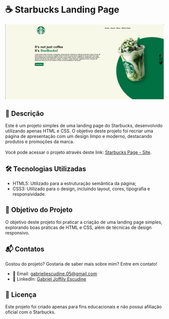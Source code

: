 # ☕ Starbucks Landing Page
<img src="screenshot.png" alt="Imagem geral do site">

## 📝 Descrição
Este é um projeto simples de uma landing page do Starbucks, desenvolvido utilizando apenas HTML e CSS. O objetivo deste projeto foi recriar uma página de apresentação com um design limpo e moderno, destacando produtos e promoções da marca.
<br>
<br>
Você pode acessar o projeto através deste link: [Starbucks Page - Site](https://starbucks-page-sigma.vercel.app).

## 🛠️ Tecnologias Utilizadas
<ul>
  <li>HTML5: Utilizado para a estruturação semântica da página;</li>
  <li>CSS3: Utilizado para o design, incluindo layout, cores, tipografia e responsividade.</li>
</ul>

## 🎯 Objetivo do Projeto
O objetivo deste projeto foi praticar a criação de uma landing page simples, explorando boas práticas de HTML e CSS, além de técnicas de design responsivo.

## 📬 Contatos
Gostou do projeto? Gostaria de saber mais sobre mim? Entre em contato!

- 📧 Email: [gabrieljescudine.05@gmail.com](mailto:gabrieljescudine.05@gmail.com)
- 💼 LinkedIn: [Gabriel Joffily Escudine](https://www.linkedin.com/in/gabrieljoffilyescudine/)

## 📝 Licença
Este projeto foi criado apenas para fins educacionais e não possui afiliação oficial com o Starbucks.
